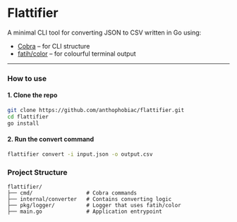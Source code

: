 # Flattifier

A minimal CLI tool for converting JSON to CSV written in Go using:

- [Cobra](https://github.com/spf13/cobra) – for CLI structure
- [fatih/color](https://github.com/fatih/color) – for colourful terminal output

---

### How to use

#### 1. Clone the repo

```bash
git clone https://github.com/anthophobiac/flattifier.git
cd flattifier
go install
```

#### 2. Run the convert command
```bash
flattifier convert -i input.json -o output.csv
```

### Project Structure
```
flattifier/
├── cmd/                 # Cobra commands
├── internal/converter   # Contains converting logic
├── pkg/logger/          # Logger that uses fatih/color
├── main.go              # Application entrypoint
```
